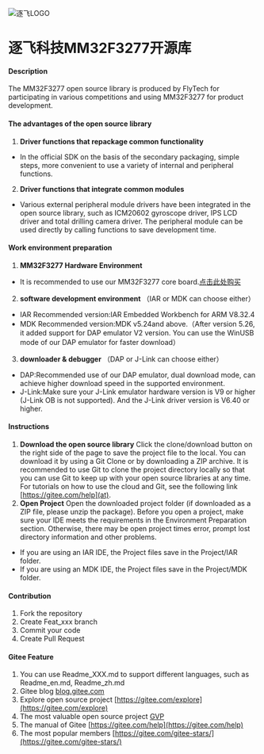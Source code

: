 ![逐飞LOGO](https://images.gitee.com/uploads/images/2019/0924/114256_eaf16bad_1699060.png "逐飞科技logo 中.png")
# 逐飞科技MM32F3277开源库

#### Description
The MM32F3277 open source library is produced by FlyTech for participating in various competitions and using MM32F3277 for product development.

#### The advantages of the open source library
1.  **Driver functions that repackage common functionality** 
- In the official SDK on the basis of the secondary packaging, simple steps, more convenient to use a variety of internal and peripheral functions.
2.  **Driver functions that integrate common modules** 
- Various external peripheral module drivers have been integrated in the open source library, such as ICM20602 gyroscope driver, IPS LCD driver and total drilling camera driver. The peripheral module can be used directly by calling functions to save development time.

#### Work environment preparation
1.  **MM32F3277 Hardware Environment** 
- It is recommended to use our MM32F3277 core board.[点击此处购买](https://item.taobao.com/item.htm?spm=a1z10.5-c.w4002-22508770847.12.32881e6cSVT6OJ&id=639093846136)
2.  **software development environment** 
（IAR or MDK can choose either）
- IAR Recommended version:IAR Embedded Workbench for ARM V8.32.4
- MDK Recommended version:MDK v5.24and above.（After version 5.26, it added support for DAP emulator V2 version. You can use the WinUSB mode of our DAP emulator for faster download）
3.  **downloader & debugger** 
（DAP or J-Link can choose either）
- DAP:Recommended use of our DAP emulator, dual download mode, can achieve higher download speed in the supported environment.
- J-Link:Make sure your J-Link emulator hardware version is V9 or higher (J-Link OB is not supported). And the J-Link driver version is V6.40 or higher.

#### Instructions

1.  **Download the open source library** Click the clone/download button on the right side of the page to save the project file to the local. You can download it by using a Git Clone or by downloading a ZIP archive. It is recommended to use Git to clone the project directory locally so that you can use Git to keep up with your open source libraries at any time. For tutorials on how to use the cloud and Git, see the following link [https://gitee.com/help](at).
2.  **Open Project** Open the downloaded project folder (if downloaded as a ZIP file, please unzip the package). Before you open a project, make sure your IDE meets the requirements in the Environment Preparation section. Otherwise, there may be open project times error, prompt lost directory information and other problems.
- If you are using an IAR IDE, the Project files save in the Project/IAR folder.
- If you are using an MDK IDE, the Project files save in the Project/MDK folder.

#### Contribution

1.  Fork the repository
2.  Create Feat_xxx branch
3.  Commit your code
4.  Create Pull Request

#### Gitee Feature

1.  You can use Readme\_XXX.md to support different languages, such as Readme\_en.md, Readme\_zh.md
2.  Gitee blog [blog.gitee.com](https://blog.gitee.com)
3.  Explore open source project [https://gitee.com/explore](https://gitee.com/explore)
4.  The most valuable open source project [GVP](https://gitee.com/gvp)
5.  The manual of Gitee [https://gitee.com/help](https://gitee.com/help)
6.  The most popular members  [https://gitee.com/gitee-stars/](https://gitee.com/gitee-stars/)
